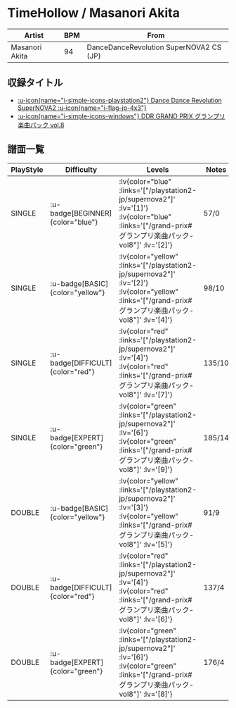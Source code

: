 # TimeHollow / Masanori Akita

|Artist|BPM|From|
|------|---|----|
|Masanori Akita|94|DanceDanceRevolution SuperNOVA2 CS (JP)|

## 収録タイトル

- [ :u-icon{name="i-simple-icons-playstation2"} Dance Dance Revolution SuperNOVA2 :u-icon{name="i-flag-jp-4x3"} ](/playstation2-jp/supernova2)
- [ :u-icon{name="i-simple-icons-windows"} DDR GRAND PRIX グランプリ楽曲パック vol.8](/grand-prix#グランプリ楽曲パック-vol8)

## 譜面一覧

|PlayStyle|Difficulty|Levels|Notes|Movie|
|---------|----------|------|-----|-----|
|SINGLE| :u-badge[BEGINNER]{color="blue"} | :lv{color="blue" :links='["/playstation2-jp/supernova2"]' :lv='[1]'}  :lv{color="blue" :links='["/grand-prix#グランプリ楽曲パック-vol8"]' :lv='[2]'} |57/0||
|SINGLE| :u-badge[BASIC]{color="yellow"} | :lv{color="yellow" :links='["/playstation2-jp/supernova2"]' :lv='[2]'}  :lv{color="yellow" :links='["/grand-prix#グランプリ楽曲パック-vol8"]' :lv='[4]'} |98/10||
|SINGLE| :u-badge[DIFFICULT]{color="red"} | :lv{color="red" :links='["/playstation2-jp/supernova2"]' :lv='[4]'}  :lv{color="red" :links='["/grand-prix#グランプリ楽曲パック-vol8"]' :lv='[7]'} |135/10||
|SINGLE| :u-badge[EXPERT]{color="green"} | :lv{color="green" :links='["/playstation2-jp/supernova2"]' :lv='[6]'}  :lv{color="green" :links='["/grand-prix#グランプリ楽曲パック-vol8"]' :lv='[9]'} |185/14||
|DOUBLE| :u-badge[BASIC]{color="yellow"} | :lv{color="yellow" :links='["/playstation2-jp/supernova2"]' :lv='[3]'}  :lv{color="yellow" :links='["/grand-prix#グランプリ楽曲パック-vol8"]' :lv='[5]'} |91/9||
|DOUBLE| :u-badge[DIFFICULT]{color="red"} | :lv{color="red" :links='["/playstation2-jp/supernova2"]' :lv='[4]'}  :lv{color="red" :links='["/grand-prix#グランプリ楽曲パック-vol8"]' :lv='[6]'} |137/4||
|DOUBLE| :u-badge[EXPERT]{color="green"} | :lv{color="green" :links='["/playstation2-jp/supernova2"]' :lv='[6]'}  :lv{color="green" :links='["/grand-prix#グランプリ楽曲パック-vol8"]' :lv='[8]'} |176/4||
